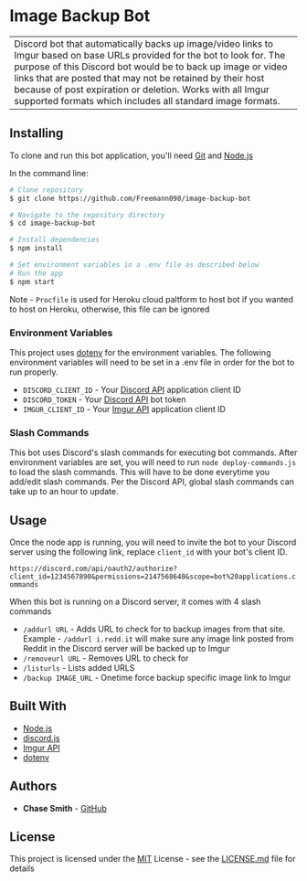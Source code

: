 # Image Backup Bot

<table>
<tr>
<td>
  Discord bot that automatically backs up image/video links to Imgur based on base URLs provided for the bot to look for. The purpose of this Discord bot would be to back up image or video links that are posted that may not be retained by their host because of post expiration or deletion. Works with all Imgur supported formats which includes all standard image formats.
</td>
</tr>
</table>

## Installing

To clone and run this bot application, you'll need [Git](https://git-scm.com) and [Node.js](https://nodejs.org/en/download/) 

In the command line:

```bash
# Clone repository
$ git clone https://github.com/Freemann098/image-backup-bot

# Navigate to the repository directory
$ cd image-backup-bot

# Install dependencies
$ npm install

# Set environment variables in a .env file as described below
# Run the app
$ npm start
```

Note - `Procfile` is used for Heroku cloud paltform to host bot if you wanted to host on Heroku, otherwise, this file can be ignored

### Environment Variables

This project uses [dotenv](https://www.npmjs.com/package/dotenv) for the environment variables. The following environment variables will need to be set in a .env file in order for the bot to run properly.

- `DISCORD_CLIENT_ID` - Your [Discord API](https://discord.com/developers/applications) application client ID
- `DISCORD_TOKEN` - Your [Discord API](https://discord.com/developers/applications) bot token
- `IMGUR_CLIENT_ID` - Your [Imgur API](https://api.imgur.com/oauth2/addclient) application client ID

### Slash Commands
This bot uses Discord's slash commands for executing bot commands. After environment variables are set, you will need to run 
`node deploy-commands.js` to load the slash commands. This will have to be done everytime you add/edit slash commands. Per the Discord API, global slash commands can take up to an hour to update.

## Usage

Once the node app is running, you will need to invite the bot to your Discord server using the following link, replace `client_id` with your bot's client ID.

`https://discord.com/api/oauth2/authorize?client_id=1234567890&permissions=2147568640&scope=bot%20applications.commands`

When this bot is running on a Discord server, it comes with 4 slash commands

- `/addurl URL` - Adds URL to check for to backup images from that site. Example - `/addurl i.redd.it` will make sure any image link posted from Reddit in the Discord server will be backed up to Imgur
- `/removeurl URL` - Removes URL to check for
- `/listurls` - Lists added URLS
- `/backup IMAGE_URL` - Onetime force backup specific image link to Imgur

## Built With

  - [Node.js](https://nodejs.org/en/)
  - [discord.js](https://discord.js.org/#/)
  - [Imgur API](https://apidocs.imgur.com/)
  - [dotenv](https://github.com/motdotla/dotenv)

## Authors

  - **Chase Smith** -
    [GitHub](https://github.com/Freemann098)

## License

This project is licensed under the [MIT](https://mit-license.org/) License - see the [LICENSE.md](LICENSE.md) file for
details
